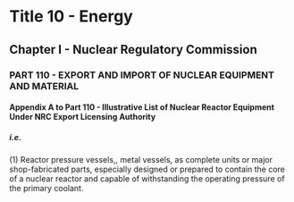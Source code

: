 
# Title 10 - Energy
## Chapter I - Nuclear Regulatory Commission
### PART 110 - EXPORT AND IMPORT OF NUCLEAR EQUIPMENT AND MATERIAL
#### Appendix A to Part 110 - Illustrative List of Nuclear Reactor Equipment Under NRC Export Licensing Authority
##### i.e.

(1) Reactor pressure vessels,, metal vessels, as complete units or major shop-fabricated parts, especially designed or prepared to contain the core of a nuclear reactor and capable of withstanding the operating pressure of the primary coolant.
